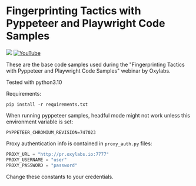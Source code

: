 Fingerprinting Tactics with Pyppeteer and Playwright Code Samples
==

[![](https://dcbadge.limes.pink/api/server/Pds3gBmKMH?style=for-the-badge&theme=discord)](https://discord.gg/Pds3gBmKMH) [![YouTube](https://img.shields.io/badge/YouTube-Oxylabs-red?style=for-the-badge&logo=youtube&logoColor=white)](https://www.youtube.com/@oxylabs)

These are the base code samples used during the "Fingerprinting Tactics with Pyppeteer and Playwright Code Samples" webinar by Oxylabs.

Tested with python3.10

Requirements:
```
pip install -r requirements.txt
```

When running pyppeteer samples, headful mode might not work unless this environment variable is set:
```
PYPPETEER_CHROMIUM_REVISION=747023
```

Proxy authentication info is contained in `proxy_auth.py` files:
```python
PROXY_URL = "http://pr.oxylabs.io:7777"
PROXY_USERNAME = "user"
PROXY_PASSWORD = "password"
```
Change these constants to your credentials.
